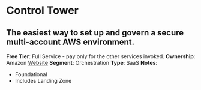# Control Tower

## The easiest way to set up and govern a secure multi-account AWS environment.

**Free Tier**: Full Service - pay only for the other services invoked.
**Ownership**: Amazon
[Website](https://aws.amazon.com/controltower/)
**Segment**: Orchestration
**Type**: SaaS
**Notes**:

- Foundational
- Includes Landing Zone
